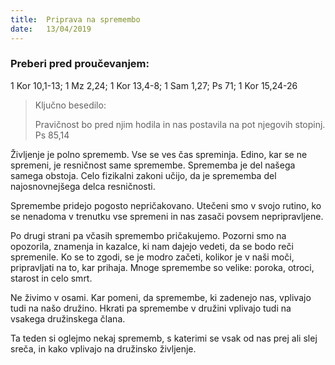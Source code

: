 ```yaml
---
title:  Priprava na spremembo
date:   13/04/2019
---
```


### Preberi pred proučevanjem:
1 Kor 10,1-13; 1 Mz 2,24; 1 Kor 13,4-8; 1 Sam 1,27; Ps 71; 1 Kor 15,24-26

> <p>Ključno besedilo:</p>
> Pravičnost bo pred njim hodila in nas postavila na pot njegovih stopinj. Ps 85,14

Življenje je polno sprememb. Vse se ves čas spreminja. Edino, kar se ne spremeni, je resničnost same spremembe. Sprememba je del našega samega obstoja. Celo fizikalni zakoni učijo, da je sprememba del najosnovnejšega delca resničnosti.

Spremembe pridejo pogosto nepričakovano. Utečeni smo v svojo rutino, ko se nenadoma v trenutku vse spremeni in nas zasači povsem nepripravljene.

Po drugi strani pa včasih spremembo pričakujemo. Pozorni smo na opozorila, znamenja in kazalce, ki nam dajejo vedeti, da se bodo reči spremenile. Ko se to zgodi, se je modro začeti, kolikor je v naši moči, pripravljati na to, kar prihaja. Mnoge spremembe so velike: poroka, otroci, starost in celo smrt.

Ne živimo v osami. Kar pomeni, da spremembe, ki zadenejo nas, vplivajo tudi na našo družino. Hkrati pa spremembe v družini vplivajo tudi na vsakega družinskega člana.

Ta teden si oglejmo nekaj sprememb, s katerimi se vsak od nas prej ali slej sreča, in kako vplivajo na družinsko življenje.

